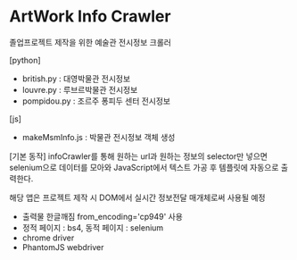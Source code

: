 # ArtWork Info Crawler

졸업프로젝트 제작을 위한 예술관 전시정보 크롤러

[python]

- british.py : 대영박물관 전시정보
- louvre.py : 루브르박물관 전시정보
- pompidou.py : 조르주 퐁피두 센터 전시정보

[js]

- makeMsmInfo.js : 박물관 전시정보 객체 생성

[기본 동작]
infoCrawler를 통해 원하는 url과 원하는 정보의 selector만 넣으면 selenium으로 데이터를 모아와 JavaScript에서 텍스트 가공 후 템플릿에 자동으로 출력한다.

해당 앱은 프로젝트 제작 시 DOM에서 실시간 정보전달 매개체로써 사용될 예정

- 출력물 한글깨짐 from_encoding='cp949' 사용
- 정적 페이지 : bs4, 동적 페이지 : selenium
- chrome driver
- PhantomJS webdriver
